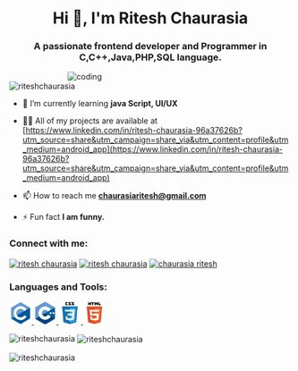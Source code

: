 



<h1 align="center">Hi 👋, I'm Ritesh Chaurasia</h1>
<h3 align="center">A passionate frontend developer and Programmer in C,C++,Java,PHP,SQL language.</h3>
<img align="right" alt="coding" width="400" src="https://user-images.githubusercontent.com/55389276/140866485-8fb1c876-9a8f-4d6a-98dc-08c4981eaf70.gif"> 

<p align="left"> <img src="https://komarev.com/ghpvc/?username=riteshchaurasia&label=Profile%20views&color=0e75b6&style=flat" alt="riteshchaurasia" /> </p>

- 🌱 I’m currently learning **java Script, UI/UX**

- 👨‍💻 All of my projects are available at [https://www.linkedin.com/in/ritesh-chaurasia-96a37626b?utm_source=share&utm_campaign=share_via&utm_content=profile&utm_medium=android_app](https://www.linkedin.com/in/ritesh-chaurasia-96a37626b?utm_source=share&utm_campaign=share_via&utm_content=profile&utm_medium=android_app)

- 📫 How to reach me **chaurasiaritesh@gmail.com**

- ⚡ Fun fact **I am funny.**

<h3 align="left">Connect with me:</h3>
<p align="left">
<a href="https://dev.to/ritesh chaurasia" target="blank"><img align="center" src="https://raw.githubusercontent.com/rahuldkjain/github-profile-readme-generator/master/src/images/icons/Social/devto.svg" alt="ritesh chaurasia" height="30" width="40" /></a>
<a href="https://twitter.com/ritesh chaurasia" target="blank"><img align="center" src="https://raw.githubusercontent.com/rahuldkjain/github-profile-readme-generator/master/src/images/icons/Social/twitter.svg" alt="ritesh chaurasia" height="30" width="40" /></a>
<a href="https://instagram.com/chaurasia ritesh" target="blank"><img align="center" src="https://raw.githubusercontent.com/rahuldkjain/github-profile-readme-generator/master/src/images/icons/Social/instagram.svg" alt="chaurasia ritesh" height="30" width="40" /></a>
</p>

<h3 align="left">Languages and Tools:</h3>
<p align="left"> <a href="https://www.cprogramming.com/" target="_blank" rel="noreferrer"> <img src="https://raw.githubusercontent.com/devicons/devicon/master/icons/c/c-original.svg" alt="c" width="40" height="40"/> </a> <a href="https://www.w3schools.com/cpp/" target="_blank" rel="noreferrer"> <img src="https://raw.githubusercontent.com/devicons/devicon/master/icons/cplusplus/cplusplus-original.svg" alt="cplusplus" width="40" height="40"/> </a> <a href="https://www.w3schools.com/css/" target="_blank" rel="noreferrer"> <img src="https://raw.githubusercontent.com/devicons/devicon/master/icons/css3/css3-original-wordmark.svg" alt="css3" width="40" height="40"/> </a> <a href="https://www.w3.org/html/" target="_blank" rel="noreferrer"> <img src="https://raw.githubusercontent.com/devicons/devicon/master/icons/html5/html5-original-wordmark.svg" alt="html5" width="40" height="40"/> </a> </p>

<p><img align="left" src="https://github-readme-stats.vercel.app/api/top-langs?username=riteshchaurasia&show_icons=true&locale=en&layout=compact" alt="riteshchaurasia" /></p>

<p>&nbsp;<img align="center" src="https://github-readme-stats.vercel.app/api?username=riteshchaurasia&show_icons=true&locale=en" alt="riteshchaurasia" /></p>

<p><img align="center" src="https://github-readme-streak-stats.herokuapp.com/?user=riteshchaurasia&" alt="riteshchaurasia" /></p>
